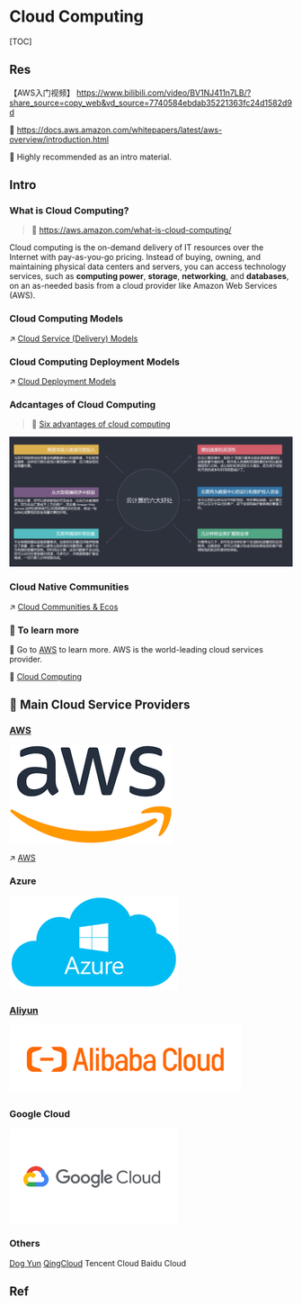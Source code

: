 # Cloud Computing

[TOC]



## Res
【AWS入门视频】 https://www.bilibili.com/video/BV1NJ411n7LB/?share_source=copy_web&vd_source=7740584ebdab35221363fc24d1582d9d

🔗 https://docs.aws.amazon.com/whitepapers/latest/aws-overview/introduction.html

🌟 Highly recommended as an intro material.



## Intro
### What is Cloud Computing?

> 🔗 https://aws.amazon.com/what-is-cloud-computing/

Cloud computing is the on-demand delivery of IT resources over the Internet with pay-as-you-go pricing. Instead of buying, owning, and maintaining physical data centers and servers, you can access technology services, such as **computing power**, **storage**, **networking**, and **databases**, on an as-needed basis from a cloud provider like Amazon Web Services (AWS).


### Cloud Computing Models
↗ [Cloud Service (Delivery) Models](Cloud%20Service%20(Delivery)%20Models.md)


### Cloud Computing Deployment Models
↗ [Cloud Deployment Models](🗿%20Cloud%20Models/Cloud%20Deployment%20Models.md)


### Adcantages of Cloud Computing

> 🔗 [Six advantages of cloud computing](https://docs.aws.amazon.com/whitepapers/latest/aws-overview/six-advantages-of-cloud-computing.html)

![](../../../../../../Assets/Pics/Screenshot%202023-02-02%20at%202.38.59%20PM.png)

### Cloud Native Communities
↗ [Cloud Communities & Ecos](../../Cloud%20Communities%20&%20Ecos.md)


### 🤔 To learn more
🔗 Go to [AWS](IaaS/AWS/AWS.md) to learn more. AWS is the world-leading cloud services provider.

🔗 [Cloud Computing](Cloud%20Computing.md)



## 🍱 Main Cloud Service Providers
### [AWS](https://aws.amazon.com)
![](../../../../../../Assets/Pics/D9FE9AC9-DD57-4FB0-BDB7-3A87F5BC6920.png)

↗️ [AWS](IaaS/AWS/AWS.md)


### Azure
![](../../../../../../Assets/Pics/B5A07779-6C10-4C27-B3E2-BF39BF33A30F.png)


### [Aliyun](https://promotion.aliyun.com/ntms/act/kubernetes.html)
![](../../../../../../Assets/Pics/60084E15-D80A-4A45-AB46-67175DFDDD13.png)


### Google Cloud
![Google Cloud Platform Review | PCMag](../../../../../../Assets/Pics/C8AF473B-2C5B-43AE-BE1E-3D196E622A94.png)


### Others
[Dog Yun](https://cvm.dogyun.com/traffic/package/list)
[QingCloud](https://www.qingcloud.com)
Tencent Cloud
Baidu Cloud



## Ref
